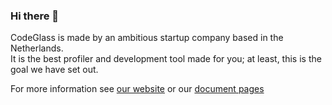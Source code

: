 ### Hi there 👋

CodeGlass is made by an ambitious startup company based in the Netherlands. <br/>
It is the best profiler and development tool made for you; at least, this is the goal we have set out.

For more information see [our website](https://codeglass.io/) or our [document pages](https://codeglassdotio.github.io/Docs/)

<!--
**CodeGlassDotIO/CodeGlassDotIO** is a ✨ _special_ ✨ repository because its `README.md` (this file) appears on your GitHub profile.

Here are some ideas to get you started:

- 🔭 I’m currently working on ...
- 🌱 I’m currently learning ...
- 👯 I’m looking to collaborate on ...
- 🤔 I’m looking for help with ...
- 💬 Ask me about ...
- 📫 How to reach me: ...
- 😄 Pronouns: ...
- ⚡ Fun fact: ...
-->
